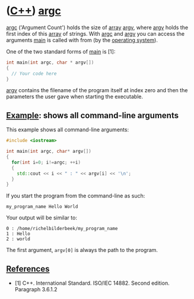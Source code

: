 # ([C++](Cpp.md)) [argc](CppArgc.md)

[argc](CppArgc.md) ('Argument Count') holds the size of
[array](CppArray.md) [argv](CppArgv.md), where [argv](CppArgv.md)
holds the first index of this [array](CppArray.md) of strings. With
[argc](CppArgc.md) and [argv](CppArgv.md) you can access the arguments
[main](CppMain.md) is called with from (by the [operating
system](CppOs.md)).

One of the two standard forms of [main](CppMain.md) is [1]:

```c++
int main(int argc, char * argv[]) 
{ 
  // Your code here
}
```

[argv](CppArgv.md) contains the filename of the program itself at index
zero and then the parameters the user gave when starting the executable.

## [Example](CppExample.md): shows all command-line arguments

This example shows all command-line arguments:

```c++ 
#include <iostream>

int main(int argc, char* argv[])
{
  for(int i=0; i!=argc; ++i)
  {
    std::cout << i << " : " << argv[i] << '\n';
  }
}
```

If you start the program from the command-line as such:

```
my_program_name Hello World
```

Your output will be similar to:

```
0 : /home/richelbilderbeek/my_program_name
1 : Hello
2 : world
```

The first argument, `argv[0]` is always the path to the program.
 
## [References](CppReferences.md)

  * [1] C++. International Standard. ISO/IEC 14882. Second edition. Paragraph 3.6.1.2

